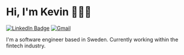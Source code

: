 # Hi, I'm Kevin 👨🏻‍💻

[![LinkedIn Badge](https://img.shields.io/badge/-Kevin-blue?style=flat-square&logo=Linkedin&logoColor=white&link=https://www.linkedin.com/in/kevin-alemi-61bb5814b/hav/)](https://www.linkedin.com/in/kevin-alemi-61bb5814b/hav/) [![Gmail](https://img.shields.io/badge/Email-Contact%20Me-important?style=flat-square&link=mailto:kevin.alemi97@gmail.com)](mailto:kevin.alemi97@gmail.com)

I'm a software engineer based in Sweden. Currently working within the fintech industry.

<!--
**Keffin/Keffin** is a ✨ _special_ ✨ repository because its `README.md` (this file) appears on your GitHub profile.

Here are some ideas to get you started:

- 🔭 I’m currently working on ...
- 🌱 I’m currently learning ...
- 👯 I’m looking to collaborate on ...
- 🤔 I’m looking for help with ...
- 💬 Ask me about ...
- 📫 How to reach me: ...
- 😄 Pronouns: ...
- ⚡ Fun fact: ...
-->
